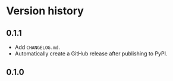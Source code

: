 # Version history

## 0.1.1

- Add `CHANGELOG.md`.
- Automatically create a GitHub release after publishing to PyPI.

## 0.1.0
